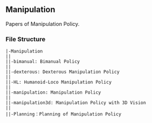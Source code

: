 ## Manipulation

Papers of Manipulation Policy.

### File Structure

```
|-Manipulation
||
||-bimanual: Bimanual Policy
||
||-dexterous: Dexterous Manipulation Policy
||
||-HL: Humanoid-Loco Manipulation Policy
||
||-manipulation: Manipulation Policy
||
||-manipulation3d: Manipulation Policy with 3D Vision
||
||-Planning：Planning of Manipulation Policy
```



